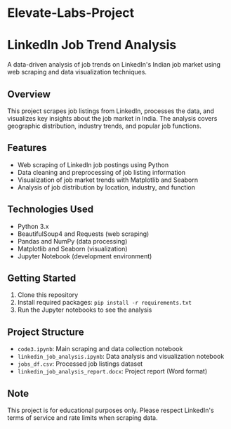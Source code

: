 # Elevate-Labs-Project

# LinkedIn Job Trend Analysis

A data-driven analysis of job trends on LinkedIn's Indian job market using web scraping and data visualization techniques.

## Overview

This project scrapes job listings from LinkedIn, processes the data, and visualizes key insights about the job market in India. The analysis covers geographic distribution, industry trends, and popular job functions.

## Features

- Web scraping of LinkedIn job postings using Python
- Data cleaning and preprocessing of job listing information
- Visualization of job market trends with Matplotlib and Seaborn
- Analysis of job distribution by location, industry, and function

## Technologies Used

- Python 3.x
- BeautifulSoup4 and Requests (web scraping)
- Pandas and NumPy (data processing)
- Matplotlib and Seaborn (visualization)
- Jupyter Notebook (development environment)

## Getting Started

1. Clone this repository
2. Install required packages: `pip install -r requirements.txt`
3. Run the Jupyter notebooks to see the analysis

## Project Structure

- `code3.ipynb`: Main scraping and data collection notebook
- `linkedin_job_analysis.ipynb`: Data analysis and visualization notebook
- `jobs_df.csv`: Processed job listings dataset
- `linkedin_job_analysis_report.docx`: Project report (Word format)

## Note

This project is for educational purposes only. Please respect LinkedIn's terms of service and rate limits when scraping data.
